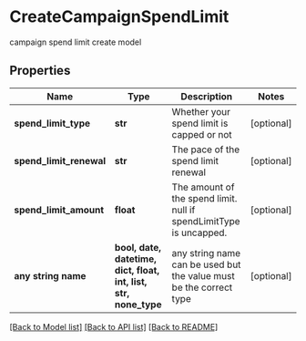 # CreateCampaignSpendLimit

campaign spend limit create model

## Properties
Name | Type | Description | Notes
------------ | ------------- | ------------- | -------------
**spend_limit_type** | **str** | Whether your spend limit is capped or not | [optional] 
**spend_limit_renewal** | **str** | The pace of the spend limit renewal | [optional] 
**spend_limit_amount** | **float** | The amount of the spend limit. null if spendLimitType is uncapped. | [optional] 
**any string name** | **bool, date, datetime, dict, float, int, list, str, none_type** | any string name can be used but the value must be the correct type | [optional]

[[Back to Model list]](../README.md#documentation-for-models) [[Back to API list]](../README.md#documentation-for-api-endpoints) [[Back to README]](../README.md)


